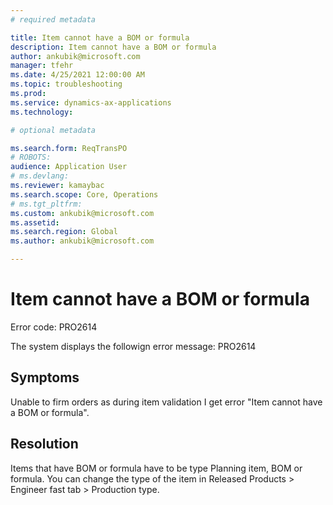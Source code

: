 ```yaml
---
# required metadata

title: Item cannot have a BOM or formula
description: Item cannot have a BOM or formula
author: ankubik@microsoft.com
manager: tfehr
ms.date: 4/25/2021 12:00:00 AM
ms.topic: troubleshooting
ms.prod: 
ms.service: dynamics-ax-applications
ms.technology: 

# optional metadata

ms.search.form: ReqTransPO
# ROBOTS: 
audience: Application User
# ms.devlang: 
ms.reviewer: kamaybac
ms.search.scope: Core, Operations
# ms.tgt_pltfrm: 
ms.custom: ankubik@microsoft.com
ms.assetid: 
ms.search.region: Global
ms.author: ankubik@microsoft.com

---
```


# Item cannot have a BOM or formula

Error code: PRO2614

The system displays the followign error message:
	PRO2614



## Symptoms
Unable to firm orders as during item validation I get error "Item cannot have a BOM or formula".




## Resolution
Items that have BOM or formula have to be type Planning item, BOM or formula. You can change the type of the item in Released Products > Engineer fast tab > Production type.



